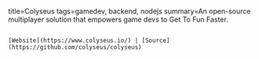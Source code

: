 title=Colyseus
tags=gamedev, backend, nodejs
summary=An open-source multiplayer solution that empowers game devs to Get To Fun Faster.
~~~~~~

[Website](https://www.colyseus.io/) | [Source](https://github.com/colyseus/colyseus)

